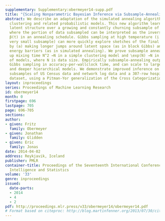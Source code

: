 ```yaml
---
supplementary: Supplementary:obermeyer14-supp.pdf
title: "{Scaling Nonparametric Bayesian Inference via Subsample-Annealing}"
abstract: We describe an adaptation of the simulated annealing algorithm to nonparametric
  clustering and related probabilistic models. This new algorithm learns nonparametric
  latent structure over a growing and constantly churning subsample of training data,
  where the portion of data subsampled can be interpreted as the inverse temperature
  β(t) in an annealing schedule. Gibbs sampling at high temperature (i.e., with a
  very small subsample) can more quickly explore sketches of the final latent state
  by (a) making longer jumps around latent space (as in block Gibbs) and (b) lowering
  energy barriers (as in simulated annealing). We prove subsample annealing speeds
  up mixing time N^2 →N in a simple clustering model and \exp(N) →N in another class
  of models, where N is data size. Empirically subsample-annealing outperforms naive
  Gibbs sampling in accuracy-per-wallclock time, and can scale to larger datasets
  and deeper hierarchical models. We demonstrate improved inference on million-row
  subsamples of US Census data and network log data and a 307-row hospital rating
  dataset, using a Pitman-Yor generalization of the Cross Categorization model.
layout: inproceedings
series: Proceedings of Machine Learning Research
id: obermeyer14
month: 0
firstpage: 696
lastpage: 705
page: 696-705
sections: 
author:
- given: Fritz
  family: Obermeyer
- given: Jonathan
  family: Glidden
- given: Eric
  family: Jonas
date: 2014-04-02
address: Reykjavik, Iceland
publisher: PMLR
container-title: Proceedings of the Seventeenth International Conference on Artificial
  Intelligence and Statistics
volume: '33'
genre: inproceedings
issued:
  date-parts:
  - 2014
  - 4
  - 2
pdf: http://proceedings.mlr.press/v33/obermeyer14/obermeyer14.pdf
# Format based on citeproc: http://blog.martinfenner.org/2013/07/30/citeproc-yaml-for-bibliographies/
---
```

